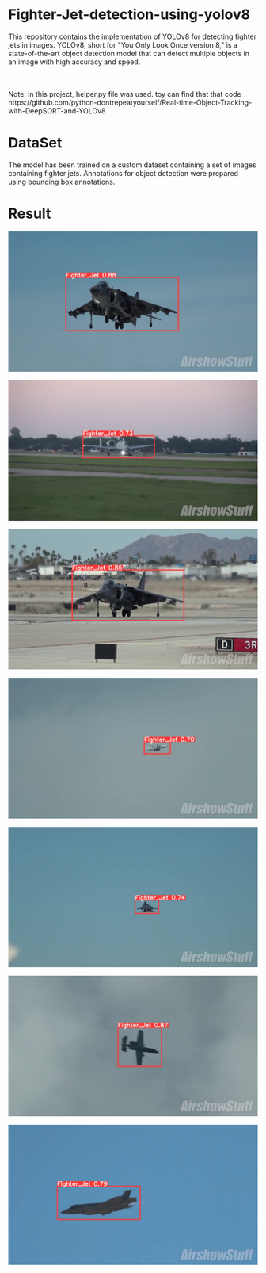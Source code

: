 # Fighter-Jet-detection-using-yolov8

This repository contains the implementation of YOLOv8 for detecting fighter jets in images. YOLOv8, short for "You Only Look Once version 8," is a state-of-the-art object detection model that can detect multiple objects in an image with high accuracy and speed.

<br>
<br>
Note: in this project, helper.py file was used. toy can find that that code https://github.com/python-dontrepeatyourself/Real-time-Object-Tracking-with-DeepSORT-and-YOLOv8

# DataSet
The model has been trained on a custom dataset containing a set of images containing fighter jets. Annotations for object detection were prepared using bounding box annotations.

# Result
![App Screenshot](https://github.com/MorningStarTM/fighter-jet-detection-using-yolov8/blob/main/Predictions/02530f4f-frame_6770.jpg?raw=true)

![App Screenshot](https://github.com/MorningStarTM/fighter-jet-detection-using-yolov8/blob/main/Predictions/03566e7e-frame_1920.jpg?raw=true)

![App Screenshot](https://github.com/MorningStarTM/fighter-jet-detection-using-yolov8/blob/main/Predictions/06282ba1-frame_6410.jpg?raw=true)

![App Screenshot](https://github.com/MorningStarTM/fighter-jet-detection-using-yolov8/blob/main/Predictions/0c3220dc-frame_8410.jpg?raw=true)

![App Screenshot](https://github.com/MorningStarTM/fighter-jet-detection-using-yolov8/blob/main/Predictions/0d0ce29c-frame_6020.jpg?raw=true)

![App Screenshot](https://github.com/MorningStarTM/fighter-jet-detection-using-yolov8/blob/main/Predictions/132b3fb1-frame_4360.jpg?raw=true)

![App Screenshot](https://github.com/MorningStarTM/fighter-jet-detection-using-yolov8/blob/main/Predictions/204b85fe-frame_9790.jpg?raw=true)

